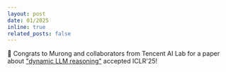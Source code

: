 ```yaml
---
layout: post
date: 01/2025
inline: true
related_posts: false
---
```


:tada: Congrats to Murong and collaborators from Tencent AI Lab for a paper about <a href="https://arxiv.org/pdf/2410.03864">"dynamic LLM reasoning"</a> accepted ICLR'25!